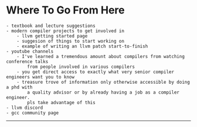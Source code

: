 # Where To Go From Here

~~~admonish todo
- textbook and lecture suggestions
- modern compiler projects to get involved in
    - llvm getting started page
    - suggesion of things to start working on
    - example of writing an llvm patch start-to-finish
- youtube channels
    - I've learned a tremendous amount about compilers from watching conference talks
        from people involved in various compilers
    - you get direct access to exactly what very senior compiler engineers want you to know
    - treasure trove of information only otherwise accessible by doing a phd with
        a quality advisor or by already having a job as a compiler engineer.
        pls take advantage of this
- llvm discord
- gcc community page
~~~

---

[^llvm]: [LLVM homepage](https://llvm.org/)
    - [^llvm_disc]: [LLVM Discord](https://discord.com/invite/xS7Z362)
    - [^llvm_yt]: [LLVM YouTube channel](https://www.youtube.com/@LLVMPROJ)
[^gcc]: [GCC's Compiler Textbook Recs](https://gcc.gnu.org/wiki/ListOfCompilerBooks)
    - [^gcc_comm]: [GCC Community Page](https://gcc.gnu.org/wiki/Community)
[^muchnick]: [Advanced Compiler Design and Implementation](https://archive.org/details/advancedcompiler00much)
    - more cookbook than theoretical reference
[^comp_handbook]: [The compiler design handbook: optimizations and machine code generation](https://archive.org/details/isbn_9781420043822_2)
